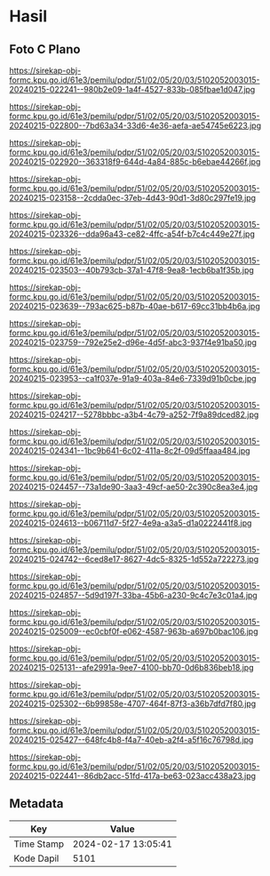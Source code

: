 # Hasil

## Foto C Plano

https://sirekap-obj-formc.kpu.go.id/61e3/pemilu/pdpr/51/02/05/20/03/5102052003015-20240215-022241--980b2e09-1a4f-4527-833b-085fbae1d047.jpg

https://sirekap-obj-formc.kpu.go.id/61e3/pemilu/pdpr/51/02/05/20/03/5102052003015-20240215-022800--7bd63a34-33d6-4e36-aefa-ae54745e6223.jpg

https://sirekap-obj-formc.kpu.go.id/61e3/pemilu/pdpr/51/02/05/20/03/5102052003015-20240215-022920--363318f9-644d-4a84-885c-b6ebae44266f.jpg

https://sirekap-obj-formc.kpu.go.id/61e3/pemilu/pdpr/51/02/05/20/03/5102052003015-20240215-023158--2cdda0ec-37eb-4d43-90d1-3d80c297fe19.jpg

https://sirekap-obj-formc.kpu.go.id/61e3/pemilu/pdpr/51/02/05/20/03/5102052003015-20240215-023326--dda96a43-ce82-4ffc-a54f-b7c4c449e27f.jpg

https://sirekap-obj-formc.kpu.go.id/61e3/pemilu/pdpr/51/02/05/20/03/5102052003015-20240215-023503--40b793cb-37a1-47f8-9ea8-1ecb6ba1f35b.jpg

https://sirekap-obj-formc.kpu.go.id/61e3/pemilu/pdpr/51/02/05/20/03/5102052003015-20240215-023639--793ac625-b87b-40ae-b617-69cc31bb4b6a.jpg

https://sirekap-obj-formc.kpu.go.id/61e3/pemilu/pdpr/51/02/05/20/03/5102052003015-20240215-023759--792e25e2-d96e-4d5f-abc3-937f4e91ba50.jpg

https://sirekap-obj-formc.kpu.go.id/61e3/pemilu/pdpr/51/02/05/20/03/5102052003015-20240215-023953--ca1f037e-91a9-403a-84e6-7339d91b0cbe.jpg

https://sirekap-obj-formc.kpu.go.id/61e3/pemilu/pdpr/51/02/05/20/03/5102052003015-20240215-024217--5278bbbc-a3b4-4c79-a252-7f9a89dced82.jpg

https://sirekap-obj-formc.kpu.go.id/61e3/pemilu/pdpr/51/02/05/20/03/5102052003015-20240215-024341--1bc9b641-6c02-411a-8c2f-09d5ffaaa484.jpg

https://sirekap-obj-formc.kpu.go.id/61e3/pemilu/pdpr/51/02/05/20/03/5102052003015-20240215-024457--73a1de90-3aa3-49cf-ae50-2c390c8ea3e4.jpg

https://sirekap-obj-formc.kpu.go.id/61e3/pemilu/pdpr/51/02/05/20/03/5102052003015-20240215-024613--b06711d7-5f27-4e9a-a3a5-d1a0222441f8.jpg

https://sirekap-obj-formc.kpu.go.id/61e3/pemilu/pdpr/51/02/05/20/03/5102052003015-20240215-024742--6ced8e17-8627-4dc5-8325-1d552a722273.jpg

https://sirekap-obj-formc.kpu.go.id/61e3/pemilu/pdpr/51/02/05/20/03/5102052003015-20240215-024857--5d9d197f-33ba-45b6-a230-9c4c7e3c01a4.jpg

https://sirekap-obj-formc.kpu.go.id/61e3/pemilu/pdpr/51/02/05/20/03/5102052003015-20240215-025009--ec0cbf0f-e062-4587-963b-a697b0bac106.jpg

https://sirekap-obj-formc.kpu.go.id/61e3/pemilu/pdpr/51/02/05/20/03/5102052003015-20240215-025131--afe2991a-9ee7-4100-bb70-0d6b836beb18.jpg

https://sirekap-obj-formc.kpu.go.id/61e3/pemilu/pdpr/51/02/05/20/03/5102052003015-20240215-025302--6b99858e-4707-464f-87f3-a36b7dfd7f80.jpg

https://sirekap-obj-formc.kpu.go.id/61e3/pemilu/pdpr/51/02/05/20/03/5102052003015-20240215-025427--648fc4b8-f4a7-40eb-a2f4-a5f16c76798d.jpg

https://sirekap-obj-formc.kpu.go.id/61e3/pemilu/pdpr/51/02/05/20/03/5102052003015-20240215-022441--86db2acc-51fd-417a-be63-023acc438a23.jpg


## Metadata

| Key        | Value               |
| ---------- | ------------------- |
| Time Stamp | 2024-02-17 13:05:41 |
| Kode Dapil | 5101                |



